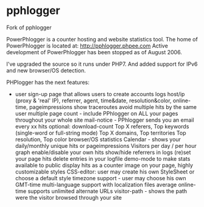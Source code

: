 # pphlogger
Fork of pphlogger

PowerPhlogger is a counter hosting and website statistics tool.
The home of PowerPhlogger is located at: http://pphlogger.phpee.com
Active development of PowerPhlogger has been stopped as of August 2006.

I've upgraded the source so it runs under PHP7.
And added support for IPv6 and new browser/OS detection.

PHPlogger has the next features:

<ul>
<li>user sign-up page that allows users to create accounts
logs host/ip (proxy & 'real' IP), referrer, agent, time&date, resolution&color, online-time, pageimpressions
show traceroutes
avoid multiple hits by the same user
multiple page count - include PPhlogger on ALL your pages throughout your whole site
mail-notice - PPhlogger sends you an email every xx hits
optional: download-count
Top X referers, Top keywords (single-word or full-string mode)
Top X domains, Top territories
Top resolution, Top color
browser/OS statistics
Calendar - shows your daily/monthly unique hits or pageimpressions
Visitors per day / per hour graph
enable/disable your own hits
show/hide referrers in logs
(re)set your page hits
delete entries in your logfile
demo-mode to make stats available to public
display hits as a counter image on your page, highly customizable styles
CSS-editor: user may create his own StyleSheet or choose a default style
timezone support - user may choose his own GMT-time
multi-language support with localization files
average online-time
supports unlimited alternate URLs
visitor-path - shows the path were the visitor browsed through your site



